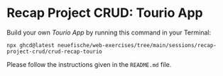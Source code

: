 # Recap Project CRUD: Tourio App

Build your own _Tourio App_ by running this command in your Terminal:

```
npx ghcd@latest neuefische/web-exercises/tree/main/sessions/recap-project-crud/crud-recap-tourio
```

Please follow the instructions given in the `README.md` file.
